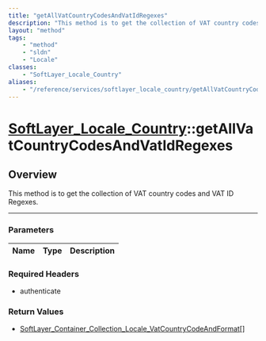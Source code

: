 ```yaml
---
title: "getAllVatCountryCodesAndVatIdRegexes"
description: "This method is to get the collection of VAT country codes and VAT ID Regexes."
layout: "method"
tags:
    - "method"
    - "sldn"
    - "Locale"
classes:
    - "SoftLayer_Locale_Country"
aliases:
    - "/reference/services/softlayer_locale_country/getAllVatCountryCodesAndVatIdRegexes"
---
```

# [SoftLayer_Locale_Country](/reference/services/SoftLayer_Locale_Country)::getAllVatCountryCodesAndVatIdRegexes





## Overview 
This method is to get the collection of VAT country codes and VAT ID Regexes. 

-----

### Parameters 
|Name | Type | Description |
| --- | --- | --- |


### Required Headers
* authenticate


### Return Values
* <a href='/reference/datatypes/SoftLayer_Container_Collection_Locale_VatCountryCodeAndFormat'>SoftLayer_Container_Collection_Locale_VatCountryCodeAndFormat[] </a>




